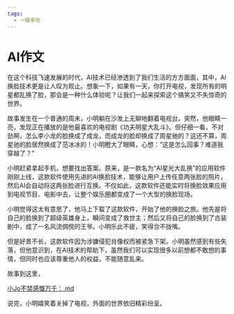 ```yaml
---
tags:
  - 一娱多吃
---
```

# AI作文

在这个科技飞速发展的时代，AI技术已经渗透到了我们生活的方方面面，其中，AI换脸技术更是让人叹为观止。想象一下，如果有一天，你打开电视，发现所有的明星都乱换了脸，那会是一种什么体验呢？让我们一起来探索这个搞笑又不失惊奇的世界。

故事发生在一个普通的周末，小明躺在沙发上无聊地翻着电视台。突然，他眼睛一亮，发现正在播放的是他最喜欢的电视剧《功夫明星大乱斗》。但仔细一看，不对劲啊，怎么李小龙的脸换成了成龙，而成龙的脸却换成了周星驰的？这还不算，周星驰的脸居然换成了范冰冰的！小明瞪大了眼睛，心想：“这是怎么回事？难道我穿越了？”

小明赶紧拿起手机，想要找出答案。原来，是一款名为“AI星光大乱换”的应用软件刚刚上线，这款软件使用先进的AI换脸技术，能够让用户上传任意两张脸的照片，然后AI会自动将这两张脸进行互换。不仅如此，这款软件还能实时将换脸效果应用到电视节目、电影中去，让整个娱乐圈都变成了一个大型的换脸现场。

小明觉得这太有意思了，他马上下载了这款软件，开始了他的换脸之旅。他先是将自己的脸换到了超级英雄身上，瞬间变成了救世主；然后又将自己的脸换到了古装剧中，成了一名风流倜傥的王爷。小明乐此不疲，笑得合不拢嘴。

但是好景不长，这款软件因为涉嫌侵犯肖像权而被紧急下架。小明虽然感到有些失落，但他意识到，在AI技术的帮助下，虽然我们可以实现很多以前想都不敢想的事情，但同时也应该尊重他人的权益，不能随意乱来。

故事到这里，



[小Jo不禁感慨万千：.md](./小Jo不禁感慨万千：.md)



说完，小明嬉笑着关掉了电视，外面的世界依旧精彩纷呈。